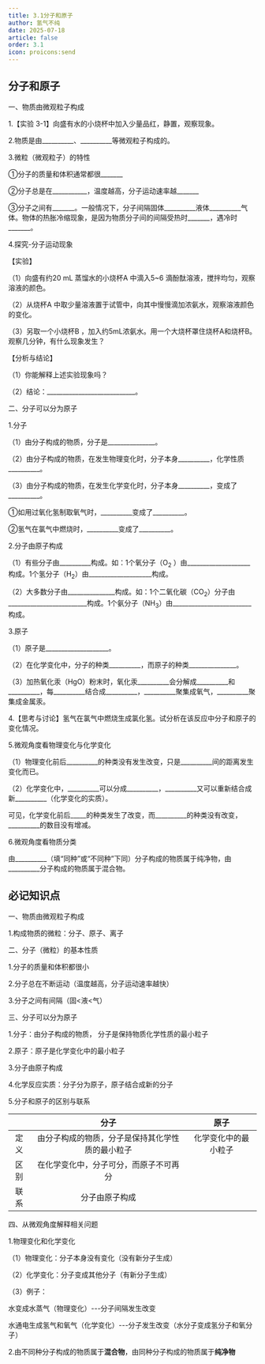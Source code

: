 ```yaml
---
title: 3.1分子和原子
author: 氢气不纯
date: 2025-07-18
article: false
order: 3.1
icon: proicons:send
---
```


## 分子和原子

一、物质由微观粒子构成

1.【实验 3-1】向盛有水的小烧杯中加入少量品红，静置，观察现象。

2.物质是由\_\_\_\_\_\_\_\_\_\_、\_\_\_\_\_\_\_\_\_\_等微观粒子构成的。

3.微粒（微观粒子）的特性

①分子的质量和体积通常都很\_\_\_\_\_\_\_

②分子总是在\_\_\_\_\_\_\_\_\_\_\_，温度越高，分子运动速率越\_\_\_\_\_\_\_

③分子之间有\_\_\_\_\_\_\_。一般情况下，分子间隔固体\_\_\_\_\_\_\_\_\_\_液体\_\_\_\_\_\_\_\_\_\_气体。物体的热胀冷缩现象，是因为物质分子间的间隔受热时\_\_\_\_\_\_\_，遇冷时\_\_\_\_\_\_\_。

4.探究-分子运动现象

【实验】

（1）向盛有约20 mL 蒸馏水的小烧杯A 中滴入5~6 滴酚酞溶液，搅拌均匀，观察溶液的颜色。

（2）从烧杯A 中取少量溶液置于试管中，向其中慢慢滴加浓氨水，观察溶液颜色的变化。

（3）另取一个小烧杯B ，加入约5mL浓氨水。用一个大烧杯罩住烧杯A和烧杯B。观察几分钟，有什么现象发生？

【分析与结论】

（1）你能解释上述实验现象吗？

（2）结论：\_\_\_\_\_\_\_\_\_\_\_\_\_\_\_\_\_\_\_\_\_\_\_\_\_\_\_\_。

二、分子可以分为原子

1.分子

（1）由分子构成的物质，分子是\_\_\_\_\_\_\_\_\_\_\_\_\_\_\_。

（2）由分子构成的物质，在发生物理变化时，分子本身\_\_\_\_\_\_\_\_\_\_，化学性质\_\_\_\_\_\_\_\_\_\_。

（3）由分子构成的物质，在发生化学变化时，分子本身\_\_\_\_\_\_\_\_\_\_，变成了\_\_\_\_\_\_\_\_\_\_。

①如用过氧化氢制取氧气时，\_\_\_\_\_\_\_\_\_\_变成了\_\_\_\_\_\_\_\_\_\_。

②氢气在氯气中燃烧时，\_\_\_\_\_\_\_\_\_\_变成了\_\_\_\_\_\_\_\_\_\_。

2.分子由原子构成

（1）有些分子由\_\_\_\_\_\_\_\_\_\_构成。如：1个氧分子（O<sub>2</sub> ）由\_\_\_\_\_\_\_\_\_\_\_\_\_\_\_\_\_\_\_\_构成。1个氢分子（H<sub>2</sub>）由\_\_\_\_\_\_\_\_\_\_\_\_\_\_\_\_\_\_\_\_构成。

（2）大多数分子由\_\_\_\_\_\_\_\_\_\_\_\_\_\_\_构成。如：1个二氧化碳（CO<sub>2</sub>）分子由\_\_\_\_\_\_\_\_\_\_\_\_\_\_\_\_\_\_\_\_\_\_\_\_\_构成。1个氨分子（NH<sub>3</sub>）由\_\_\_\_\_\_\_\_\_\_\_\_\_\_\_\_\_\_\_\_\_\_\_\_\_构成。

3.原子

（1）原子是\_\_\_\_\_\_\_\_\_\_\_\_\_\_\_\_\_\_\_\_。

（2）在化学变化中，分子的种类\_\_\_\_\_\_\_\_\_\_，而原子的种类\_\_\_\_\_\_\_\_\_\_\_\_\_\_\_。

（3）加热氧化汞（HgO）粉末时，氧化汞\_\_\_\_\_\_\_\_\_\_会分解成\_\_\_\_\_\_\_\_\_\_和\_\_\_\_\_\_\_\_\_\_，每\_\_\_\_\_\_\_\_\_\_结合成\_\_\_\_\_\_\_\_\_\_，\_\_\_\_\_\_\_\_\_\_聚集成氧气，\_\_\_\_\_\_\_\_\_\_聚集成金属汞。

4.【思考与讨论】氢气在氯气中燃烧生成氯化氢。试分析在该反应中分子和原子的变化情况。

5.微观角度看物理变化与化学变化

（1）物理变化前后\_\_\_\_\_\_\_\_\_\_的种类没有发生改变，只是\_\_\_\_\_\_\_\_\_\_间的距离发生变化而已。

（2）化学变化中，\_\_\_\_\_\_\_\_\_\_可以分成\_\_\_\_\_\_\_\_\_\_，\_\_\_\_\_\_\_\_\_\_又可以重新结合成新\_\_\_\_\_\_\_\_\_\_（化学变化的实质）。

可见，化学变化前后\_\_\_\_\_的种类发生了改变，而\_\_\_\_\_\_\_\_\_\_的种类没有改变，\_\_\_\_\_\_\_\_\_\_的数目没有增减。

6.微观角度看物质分类

由\_\_\_\_\_\_\_\_\_\_（填“同种”或“不同种”下同）分子构成的物质属于纯净物，由\_\_\_\_\_\_\_\_\_\_分子构成的物质属于混合物。

## 必记知识点

一、物质由微观粒子构成

1.构成物质的微粒：分子、原子、离子

二、分子（微粒）的基本性质

1.分子的质量和体积都很小

2.分子总在不断运动（温度越高，分子运动速率越快）

3.分子之间有间隔（固<液<气）

三、分子可以分为原子

1.分子：由分子构成的物质， 分子是保持物质化学性质的最小粒子

2.原子：原子是化学变化中的最小粒子

3.分子由原子构成

4.化学反应实质：分子分为原子，原子结合成新的分子

5.分子和原子的区别与联系

||分子|原子|
| :----: | :-----------------------------------------------------------------: | :--------------------: |
|定义|由分子构成的物质，分子是保持其化学性质的最小粒子|化学变化中的最小粒子|
|区别|在化学变化中，分子可分，而原子不可再分||
|联系|分子由原子构成||

四、从微观角度解释相关问题

1.物理变化和化学变化

（1）物理变化：分子本身没有变化（没有新分子生成）

（2）化学变化：分子变成其他分子（有新分子生成）

（3）例子：

水变成水蒸气（物理变化）---分子间隔发生改变

水通电生成氢气和氧气（化学变化）---分子发生改变（水分子变成氢分子和氧分子）

2.由不同种分子构成的物质属于**混合物**，由同种分子构成的物质属于**纯净物**
